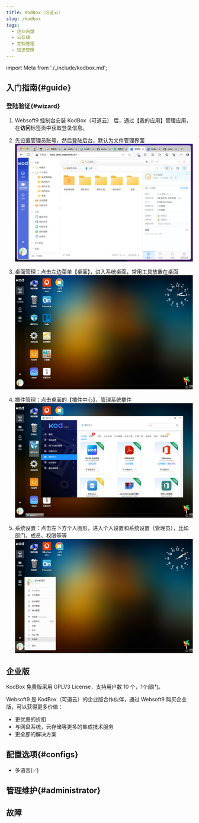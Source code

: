 ```yaml
---
title: KodBox（可道云）
slug: /kodbox
tags:
  - 企业网盘
  - 云存储
  - 文档管理
  - 知识管理
---
```


import Meta from './_include/kodbox.md';

<Meta name="meta" />

## 入门指南{#guide}

### 登陆验证{#wizard}

1. Websoft9 控制台安装 KodBox（可道云） 后，通过【我的应用】管理应用，在**访问**标签页中获取登录信息。  

2. 先设置管理员账号，然后登陆后台，默认为文件管理界面
    ![](./assets/kodbox-backend-websoft9.png)

4. 桌面管理：点击左边菜单【桌面】，进入系统桌面，常用工具放置在桌面
    ![](./assets/kodbox-home-websoft9.png)

5. 插件管理：点击桌面的【插件中心】，管理系统插件
    ![](./assets/kodbox-plugins-websoft9.png)   

6. 系统设置：点击左下方个人图形，进入个人设置和系统设置（管理员），比如部门、成员、权限等等 
    ![](./assets/kodbox-system-websoft9.png)

## 企业版

KodBox 免费版采用 GPLV3 License，支持用户数 10 个，1个部门。   

Websoft9 是 KodBox（可道云）的企业版合作伙伴，通过 Websoft9 购买企业版，可以获得更多价值：

- 更优惠的折扣
- 与网盘系统，云存储等更多的集成技术服务
- 更全部的解决方案

## 配置选项{#configs}

- 多语言(✅)

## 管理维护{#administrator}

## 故障